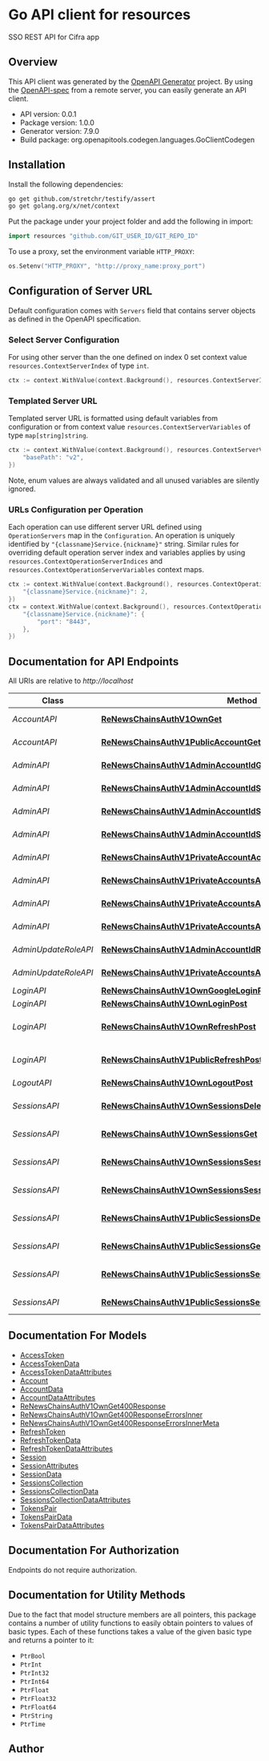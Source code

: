 # Go API client for resources

SSO REST API for Cifra app

## Overview
This API client was generated by the [OpenAPI Generator](https://openapi-generator.tech) project.  By using the [OpenAPI-spec](https://www.openapis.org/) from a remote server, you can easily generate an API client.

- API version: 0.0.1
- Package version: 1.0.0
- Generator version: 7.9.0
- Build package: org.openapitools.codegen.languages.GoClientCodegen

## Installation

Install the following dependencies:

```sh
go get github.com/stretchr/testify/assert
go get golang.org/x/net/context
```

Put the package under your project folder and add the following in import:

```go
import resources "github.com/GIT_USER_ID/GIT_REPO_ID"
```

To use a proxy, set the environment variable `HTTP_PROXY`:

```go
os.Setenv("HTTP_PROXY", "http://proxy_name:proxy_port")
```

## Configuration of Server URL

Default configuration comes with `Servers` field that contains server objects as defined in the OpenAPI specification.

### Select Server Configuration

For using other server than the one defined on index 0 set context value `resources.ContextServerIndex` of type `int`.

```go
ctx := context.WithValue(context.Background(), resources.ContextServerIndex, 1)
```

### Templated Server URL

Templated server URL is formatted using default variables from configuration or from context value `resources.ContextServerVariables` of type `map[string]string`.

```go
ctx := context.WithValue(context.Background(), resources.ContextServerVariables, map[string]string{
	"basePath": "v2",
})
```

Note, enum values are always validated and all unused variables are silently ignored.

### URLs Configuration per Operation

Each operation can use different server URL defined using `OperationServers` map in the `Configuration`.
An operation is uniquely identified by `"{classname}Service.{nickname}"` string.
Similar rules for overriding default operation server index and variables applies by using `resources.ContextOperationServerIndices` and `resources.ContextOperationServerVariables` context maps.

```go
ctx := context.WithValue(context.Background(), resources.ContextOperationServerIndices, map[string]int{
	"{classname}Service.{nickname}": 2,
})
ctx = context.WithValue(context.Background(), resources.ContextOperationServerVariables, map[string]map[string]string{
	"{classname}Service.{nickname}": {
		"port": "8443",
	},
})
```

## Documentation for API Endpoints

All URIs are relative to *http://localhost*

Class | Method | HTTP request | Description
------------ | ------------- | ------------- | -------------
*AccountAPI* | [**ReNewsChainsAuthV1OwnGet**](docs/AccountAPI.md#renewschainsauthv1ownget) | **Get** /re-news/chains/auth/v1/own | Get account
*AccountAPI* | [**ReNewsChainsAuthV1PublicAccountGet**](docs/AccountAPI.md#renewschainsauthv1publicaccountget) | **Get** /re-news//chains/auth/v1/public/account | Get account
*AdminAPI* | [**ReNewsChainsAuthV1AdminAccountIdGet**](docs/AdminAPI.md#renewschainsauthv1adminaccountidget) | **Get** /re-news/chains/auth/v1/admin/{account_id} | admin get user
*AdminAPI* | [**ReNewsChainsAuthV1AdminAccountIdSessionsDelete**](docs/AdminAPI.md#renewschainsauthv1adminaccountidsessionsdelete) | **Delete** /re-news/chains/auth/v1/admin/{account_id}/sessions | admin delete user
*AdminAPI* | [**ReNewsChainsAuthV1AdminAccountIdSessionsGet**](docs/AdminAPI.md#renewschainsauthv1adminaccountidsessionsget) | **Get** /re-news/chains/auth/v1/admin/{account_id}/sessions | admin get sessions
*AdminAPI* | [**ReNewsChainsAuthV1AdminAccountIdSessionsSessionIdGet**](docs/AdminAPI.md#renewschainsauthv1adminaccountidsessionssessionidget) | **Get** /re-news/chains/auth/v1/admin/{account_id}/sessions/{session_id} | admin get session
*AdminAPI* | [**ReNewsChainsAuthV1PrivateAccountAccountIdGet**](docs/AdminAPI.md#renewschainsauthv1privateaccountaccountidget) | **Get** /re-news//chains/auth/v1/private/account/{account_id} | admin get user
*AdminAPI* | [**ReNewsChainsAuthV1PrivateAccountsAccountIdSessionsDelete**](docs/AdminAPI.md#renewschainsauthv1privateaccountsaccountidsessionsdelete) | **Delete** /re-news//chains/auth/v1/private/accounts/{account_id}/sessions | admin delete user
*AdminAPI* | [**ReNewsChainsAuthV1PrivateAccountsAccountIdSessionsGet**](docs/AdminAPI.md#renewschainsauthv1privateaccountsaccountidsessionsget) | **Get** /re-news//chains/auth/v1/private/accounts/{account_id}/sessions | admin get sessions
*AdminAPI* | [**ReNewsChainsAuthV1PrivateAccountsAccountIdSessionsSessionIdGet**](docs/AdminAPI.md#renewschainsauthv1privateaccountsaccountidsessionssessionidget) | **Get** /re-news//chains/auth/v1/private/accounts/{account_id}/sessions/{session_id} | admin get session
*AdminUpdateRoleAPI* | [**ReNewsChainsAuthV1AdminAccountIdRolePatch**](docs/AdminUpdateRoleAPI.md#renewschainsauthv1adminaccountidrolepatch) | **Patch** /re-news/chains/auth/v1/admin/{account_id}/{role} | admin role update
*AdminUpdateRoleAPI* | [**ReNewsChainsAuthV1PrivateAccountsAccountIdRolePatch**](docs/AdminUpdateRoleAPI.md#renewschainsauthv1privateaccountsaccountidrolepatch) | **Patch** /re-news//chains/auth/v1/private/accounts/{account_id}/{role} | admin role update
*LoginAPI* | [**ReNewsChainsAuthV1OwnGoogleLoginPost**](docs/LoginAPI.md#renewschainsauthv1owngoogleloginpost) | **Post** /re-news//chains/auth/v1/own/google/login | 
*LoginAPI* | [**ReNewsChainsAuthV1OwnLoginPost**](docs/LoginAPI.md#renewschainsauthv1ownloginpost) | **Post** /re-news/chains/auth/v1/own/login | 
*LoginAPI* | [**ReNewsChainsAuthV1OwnRefreshPost**](docs/LoginAPI.md#renewschainsauthv1ownrefreshpost) | **Post** /re-news/chains/auth/v1/own/refresh | Refresh Access Token
*LoginAPI* | [**ReNewsChainsAuthV1PublicRefreshPost**](docs/LoginAPI.md#renewschainsauthv1publicrefreshpost) | **Post** /re-news//chains/auth/v1/public/refresh | Refresh Access Token
*LogoutAPI* | [**ReNewsChainsAuthV1OwnLogoutPost**](docs/LogoutAPI.md#renewschainsauthv1ownlogoutpost) | **Post** /re-news/chains/auth/v1/own/logout | 
*SessionsAPI* | [**ReNewsChainsAuthV1OwnSessionsDelete**](docs/SessionsAPI.md#renewschainsauthv1ownsessionsdelete) | **Delete** /re-news/chains/auth/v1/own/sessions | Terminate user&#39;s sessions
*SessionsAPI* | [**ReNewsChainsAuthV1OwnSessionsGet**](docs/SessionsAPI.md#renewschainsauthv1ownsessionsget) | **Get** /re-news/chains/auth/v1/own/sessions | Get user&#39;s sessions
*SessionsAPI* | [**ReNewsChainsAuthV1OwnSessionsSessionIdDelete**](docs/SessionsAPI.md#renewschainsauthv1ownsessionssessioniddelete) | **Delete** /re-news/chains/auth/v1/own/sessions/{session_id} | Terminate user&#39;s session
*SessionsAPI* | [**ReNewsChainsAuthV1OwnSessionsSessionIdGet**](docs/SessionsAPI.md#renewschainsauthv1ownsessionssessionidget) | **Get** /re-news/chains/auth/v1/own/sessions/{session_id} | Get user&#39;s session
*SessionsAPI* | [**ReNewsChainsAuthV1PublicSessionsDelete**](docs/SessionsAPI.md#renewschainsauthv1publicsessionsdelete) | **Delete** /re-news//chains/auth/v1/public/sessions | Terminate user&#39;s sessions
*SessionsAPI* | [**ReNewsChainsAuthV1PublicSessionsGet**](docs/SessionsAPI.md#renewschainsauthv1publicsessionsget) | **Get** /re-news//chains/auth/v1/public/sessions | Get user&#39;s sessions
*SessionsAPI* | [**ReNewsChainsAuthV1PublicSessionsSessionIdDelete**](docs/SessionsAPI.md#renewschainsauthv1publicsessionssessioniddelete) | **Delete** /re-news//chains/auth/v1/public/sessions/{session_id} | Terminate user&#39;s session
*SessionsAPI* | [**ReNewsChainsAuthV1PublicSessionsSessionIdGet**](docs/SessionsAPI.md#renewschainsauthv1publicsessionssessionidget) | **Get** /re-news//chains/auth/v1/public/sessions/{session_id} | Get user&#39;s session


## Documentation For Models

 - [AccessToken](docs/AccessToken.md)
 - [AccessTokenData](docs/AccessTokenData.md)
 - [AccessTokenDataAttributes](docs/AccessTokenDataAttributes.md)
 - [Account](docs/Account.md)
 - [AccountData](docs/AccountData.md)
 - [AccountDataAttributes](docs/AccountDataAttributes.md)
 - [ReNewsChainsAuthV1OwnGet400Response](docs/ReNewsChainsAuthV1OwnGet400Response.md)
 - [ReNewsChainsAuthV1OwnGet400ResponseErrorsInner](docs/ReNewsChainsAuthV1OwnGet400ResponseErrorsInner.md)
 - [ReNewsChainsAuthV1OwnGet400ResponseErrorsInnerMeta](docs/ReNewsChainsAuthV1OwnGet400ResponseErrorsInnerMeta.md)
 - [RefreshToken](docs/RefreshToken.md)
 - [RefreshTokenData](docs/RefreshTokenData.md)
 - [RefreshTokenDataAttributes](docs/RefreshTokenDataAttributes.md)
 - [Session](docs/Session.md)
 - [SessionAttributes](docs/SessionAttributes.md)
 - [SessionData](docs/SessionData.md)
 - [SessionsCollection](docs/SessionsCollection.md)
 - [SessionsCollectionData](docs/SessionsCollectionData.md)
 - [SessionsCollectionDataAttributes](docs/SessionsCollectionDataAttributes.md)
 - [TokensPair](docs/TokensPair.md)
 - [TokensPairData](docs/TokensPairData.md)
 - [TokensPairDataAttributes](docs/TokensPairDataAttributes.md)


## Documentation For Authorization

Endpoints do not require authorization.


## Documentation for Utility Methods

Due to the fact that model structure members are all pointers, this package contains
a number of utility functions to easily obtain pointers to values of basic types.
Each of these functions takes a value of the given basic type and returns a pointer to it:

* `PtrBool`
* `PtrInt`
* `PtrInt32`
* `PtrInt64`
* `PtrFloat`
* `PtrFloat32`
* `PtrFloat64`
* `PtrString`
* `PtrTime`

## Author



